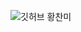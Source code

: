 ![깃허브 황찬미](https://user-images.githubusercontent.com/61109660/160550992-d5dec331-d065-4595-a340-e3baa1f18fb1.png)
